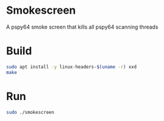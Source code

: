 # Smokescreen

A pspy64 smoke screen that kills all pspy64 scanning threads

# Build

```bash
sudo apt install -y linux-headers-$(uname -r) xxd
make
```

# Run

```bash
sudo ./smokescreen
```

